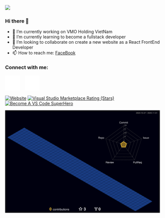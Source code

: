 <img src="https://github-readme-stats.vercel.app/api?username=haimilo&theme=algolia&show_icons=true" />

### Hi there 👋
- 🔭 I’m currently working on VMO Holding VietNam
- 🌱 I’m currently learning to become a fullstack developer
- 👯 I’m looking to collaborate on create a new website as a React FrontEnd Developer
- 📫 How to reach me: [FaceBook](https://www.facebook.com/ngo.tuehai97/)

### Connect with me:

<!-- [![website](./img/linkedin-light.svg)](https://www.linkedin.com/in/hai-ngo-tue-455635204/) -->
[![website](./img/linkedin-dark.svg)](https://www.linkedin.com/in/hai-ngo-tue-455635204/)
&nbsp;&nbsp; [![website](./img/instagram-dark.svg)](https://www.instagram.com/_painiag_/)
<!-- [![website](./img/instagram-light.svg)](https://www.instagram.com/_painiag_/) -->


[![Website](https://img.shields.io/website?label=codeSTACKr.com&style=for-the-badge&url=https%3A%2F%2Fcodestackr.com)](https://codestackr.com)
[![Visual Studio Marketplace Rating (Stars)](https://img.shields.io/visual-studio-marketplace/stars/codestackr.codestackr-theme?label=codeSTACKr%20VS%20Code%20Theme&logo=visualstudiocode&logoColor=ff652f&style=for-the-badge)](https://marketplace.visualstudio.com/items?itemName=codestackr.codestackr-theme)
[![Become A VS Code SuperHero](https://img.shields.io/badge/-Become%20A%20VS%20Code%20SuperHero%20%E2%86%92-gray.svg?colorB=ff652f&style=for-the-badge)](https://vsCodeHero.com)

![](./profile-3d-contrib/profile-night-view.svg)
